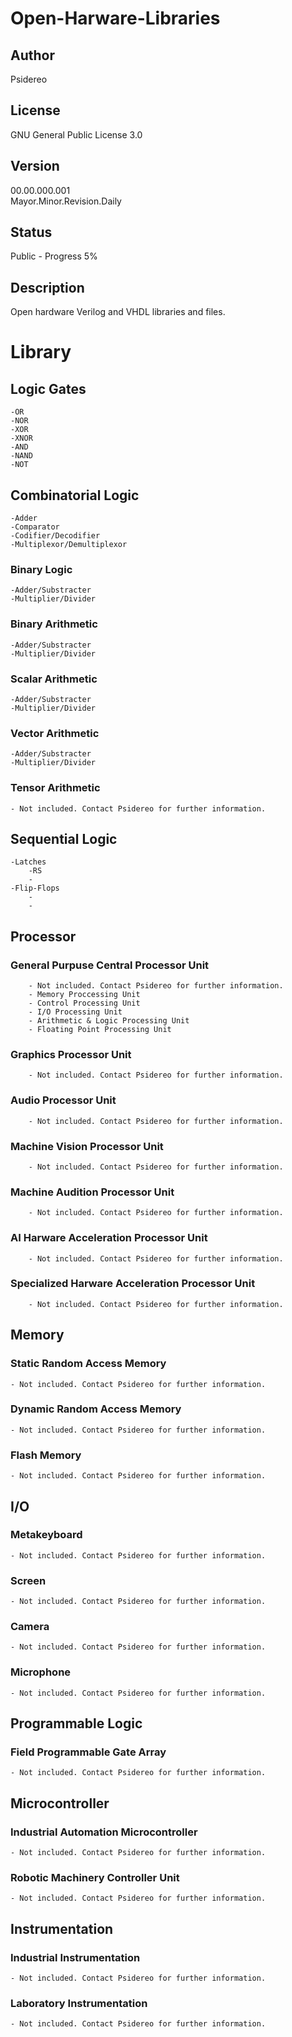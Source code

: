 # Open-Harware-Libraries
## Author
Psidereo
## License
GNU General Public License 3.0
## Version
00.00.000.001 </br>
Mayor.Minor.Revision.Daily
## Status
Public - Progress 5%
## Description
Open hardware Verilog and VHDL libraries and files.

# Library
## Logic Gates
    -OR
    -NOR
    -XOR
    -XNOR
    -AND
    -NAND
    -NOT

## Combinatorial Logic
    -Adder
    -Comparator
    -Codifier/Decodifier
    -Multiplexor/Demultiplexor
### Binary Logic
    -Adder/Substracter
    -Multiplier/Divider
### Binary Arithmetic    
    -Adder/Substracter
    -Multiplier/Divider
### Scalar Arithmetic
    -Adder/Substracter
    -Multiplier/Divider
### Vector Arithmetic    
    -Adder/Substracter
    -Multiplier/Divider
### Tensor Arithmetic
    - Not included. Contact Psidereo for further information.

## Sequential Logic
    -Latches
        -RS
        -
    -Flip-Flops
        -
        -

## Processor
### General Purpuse Central Processor Unit
        - Not included. Contact Psidereo for further information.
        - Memory Proccessing Unit
        - Control Processing Unit
        - I/O Processing Unit
        - Arithmetic & Logic Processing Unit
        - Floating Point Processing Unit
### Graphics Processor Unit
        - Not included. Contact Psidereo for further information.
### Audio Processor Unit
        - Not included. Contact Psidereo for further information.
### Machine Vision Processor Unit
        - Not included. Contact Psidereo for further information.
### Machine Audition Processor Unit
        - Not included. Contact Psidereo for further information.
### AI Harware Acceleration Processor Unit
        - Not included. Contact Psidereo for further information.  
### Specialized Harware Acceleration Processor Unit
        - Not included. Contact Psidereo for further information.           

## Memory
### Static Random Access Memory
    - Not included. Contact Psidereo for further information.
### Dynamic Random Access Memory
    - Not included. Contact Psidereo for further information.
### Flash Memory
    - Not included. Contact Psidereo for further information.

## I/O
### Metakeyboard
    - Not included. Contact Psidereo for further information.
### Screen
    - Not included. Contact Psidereo for further information.
### Camera
    - Not included. Contact Psidereo for further information.
### Microphone
    - Not included. Contact Psidereo for further information.

## Programmable Logic
### Field Programmable Gate Array
    - Not included. Contact Psidereo for further information.

## Microcontroller
### Industrial Automation Microcontroller
    - Not included. Contact Psidereo for further information.
### Robotic Machinery Controller Unit
    - Not included. Contact Psidereo for further information.

## Instrumentation
### Industrial Instrumentation
    - Not included. Contact Psidereo for further information.
### Laboratory Instrumentation
    - Not included. Contact Psidereo for further information.

